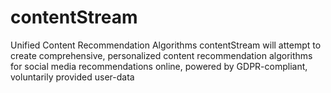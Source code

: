 # contentStream
Unified Content Recommendation Algorithms
contentStream will attempt to create comprehensive, personalized content recommendation algorithms for social media recommendations online,
powered by GDPR-compliant, voluntarily provided user-data


